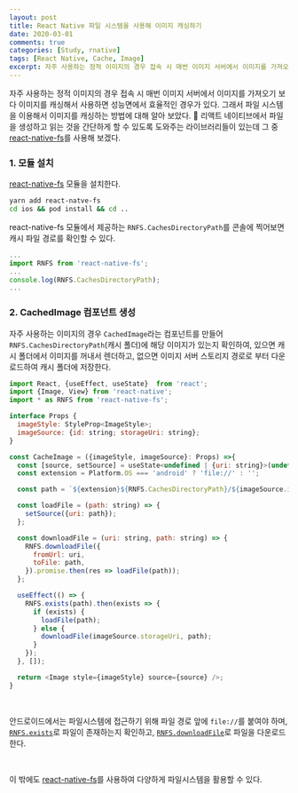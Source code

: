 ```yaml
---
layout: post
title: React Native 파일 시스템을 사용해 이미지 캐싱하기
date: 2020-03-01
comments: true
categories: [Study, rnative]
tags: [React Native, Cache, Image]
excerpt: 자주 사용하는 정적 이미지의 경우 접속 시 매번 이미지 서버에서 이미지를 가져오기 보다 이미지를 캐싱해서 사용하면 성능면에서 효율적인 경우가 있다. 그래서 파일 시스템을 이용해서 이미지를 캐싱하는 방법에 대해 알아 보았다. 📂
---
```


자주 사용하는 정적 이미지의 경우 접속 시 매번 이미지 서버에서 이미지를 가져오기 보다 이미지를 캐싱해서 사용하면 성능면에서 효율적인 경우가 있다. 그래서 파일 시스템을 이용해서 이미지를 캐싱하는 방법에 대해 알아 보았다. 📂 리액트 네이티브에서 파일을 생성하고 읽는 것을 간단하게 할 수 있도록 도와주는 라이브러리들이 있는데 그 중 [react-native-fs](https://github.com/itinance/react-native-fs)를 사용해 보겠다.

### 1. 모듈 설치

[react-native-fs](https://github.com/itinance/react-native-fs) 모듈을 설치한다.

```bash
yarn add react-natve-fs
cd ios && pod install && cd ..
```

react-native-fs 모듈에서 제공하는 `RNFS.CachesDirectoryPath`를 콘솔에 찍어보면 캐시 파일 경로를 확인할 수 있다.

```javascript
...
import RNFS from 'react-native-fs';
...
console.log(RNFS.CachesDirectoryPath);
...
```

### 2. CachedImage 컴포넌트 생성

자주 사용하는 이미지의 경우 `CachedImage`라는 컴포넌트를 만들어 `RNFS.CachesDirectoryPath`(캐시 폴더)에 해당 이미지가 있는지 확인하여, 있으면 캐시 폴더에서 이미지를 꺼내서 렌더하고, 없으면 이미지 서버 스토리지 경로로 부터 다운로드하여 캐시 폴더에 저장한다.

```javascript
import React, {useEffect, useState}  from 'react';
import {Image, View} from 'react-native';
import * as RNFS from 'react-native-fs';

interface Props {
  imageStyle: StyleProp<ImageStyle>;
  imageSource: {id: string; storageUri: string};
}

const CacheImage = ({imageStyle, imageSource}: Props) =>{
  const [source, setSource] = useState<undefined | {uri: string}>(undefined);
  const extension = Platform.OS === 'android' ? 'file://' : '';

  const path = `${extension}${RNFS.CachesDirectoryPath}/${imageSource.id}.jpg`

  const loadFile = (path: string) => {
    setSource({uri: path});
  };

  const downloadFile = (uri: string, path: string) => {
    RNFS.downloadFile({
      fromUrl: uri,
      toFile: path,
    }).promise.then(res => loadFile(path));
  };

  useEffect(() => {
    RNFS.exists(path).then(exists => {
      if (exists) {
        loadFile(path);
      } else {
        downloadFile(imageSource.storageUri, path);
      }
    });
  }, []);

  return <Image style={imageStyle} source={source} />;
}
```
<br>

안드로이드에서는 파일시스템에 접근하기 위해 파일 경로 앞에 `file://`를 붙여야 하며, [`RNFS.exists`](https://github.com/itinance/react-native-fs#existsfilepath-string-promiseboolean)로 파일이 존재하는지 확인하고, [`RNFS.downloadFile`](https://github.com/itinance/react-native-fs#downloadfileoptions-downloadfileoptions--jobid-number-promise-promisedownloadresult-)로 파일을 다운로드 한다.

<br>

이 밖에도 [react-native-fs](https://github.com/itinance/react-native-fs)를 사용하여 다양하게 파일시스템을 활용할 수 있다.